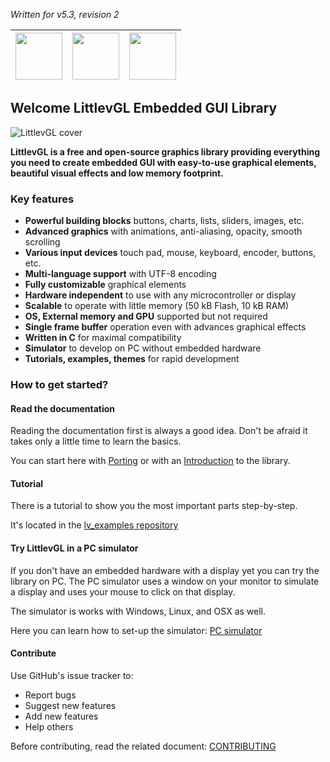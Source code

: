 *Written for v5.3, revision 2*

|[<img src="https://raw.githubusercontent.com/hjnilsson/country-flags/master/png100px/gb.png" width="75px">](http://doc.littlevgl.com/) | [<img src="https://raw.githubusercontent.com/hjnilsson/country-flags/master/png100px/es.png" width="75px">](http://doc.littlevgl.com/locale/es) | [<img src="https://raw.githubusercontent.com/hjnilsson/country-flags/master/png100px/tr.png" width="75px">](http://doc.littlevgl.com/locale/tr) |
|-----|-----|-----|

## Welcome LittlevGL Embedded GUI Library

![LittlevGL cover](https://littlevgl.com/docs/themes/lv_theme_intro.png)

**LittlevGL is a free and open-source graphics library providing everything you need to create embedded GUI with easy-to-use graphical elements, beautiful visual effects and low memory footprint.**

### Key features
* **Powerful building blocks** buttons, charts, lists, sliders, images, etc.
* **Advanced graphics** with animations, anti-aliasing, opacity, smooth scrolling
* **Various input devices** touch pad, mouse, keyboard, encoder, buttons, etc.
* **Multi-language support** with UTF-8 encoding
* **Fully customizable** graphical elements
* **Hardware independent** to use with any microcontroller or display
* **Scalable** to operate with little memory (50 kB Flash, 10 kB RAM)
* **OS, External memory and GPU** supported but not required
* **Single frame buffer** operation even with advances graphical effects
* **Written in C** for maximal compatibility
* **Simulator** to develop on PC without embedded hardware
* **Tutorials, examples, themes** for rapid development

### How to get started?

#### Read the documentation
Reading the documentation first is always a good idea. Don't be afraid it takes only a little time to learn the basics.

You can start here with [Porting](https://github.com/littlevgl/lvgl/wiki/Porting) or with an [Introduction](https://github.com/littlevgl/lvgl/wiki/Objects) to the library.

#### Tutorial
There is a tutorial to show you the most important parts step-by-step.

It's located in the [lv_examples repository](https://github.com/littlevgl/lv_examples)

#### Try LittlevGL in a PC simulator
If you don't have an embedded hardware with a display yet you can try the library on PC. The PC simulator uses a window on your monitor to simulate a display and uses your mouse to click on that display.

The simulator is works with Windows, Linux, and OSX as well.

Here you can learn how to set-up the simulator: [PC simulator](https://github.com/littlevgl/lvgl/wiki/PC-simulator)

#### Contribute
Use GitHub's issue tracker to:
- Report bugs
- Suggest new features
- Add new features
- Help others

Before contributing, read the related document: [CONTRIBUTING](https://github.com/littlevgl/lvgl/blob/master/docs/CONTRIBUTING.md)
